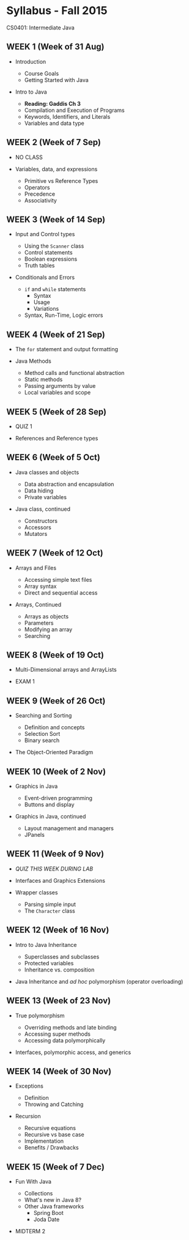 # Syllabus - Fall 2015
CS0401: Intermediate Java

## WEEK 1 (Week of 31 Aug)

* Introduction
  * Course Goals
  * Getting Started with Java

* Intro to Java
  * __Reading: Gaddis Ch 3__
  * Compilation and Execution of Programs
  * Keywords, Identifiers, and Literals
  * Variables and data type

## WEEK 2 (Week of 7 Sep)

* NO CLASS

* Variables, data, and expressions
  * Primitive vs Reference Types
  * Operators
  * Precedence
  * Associativity

## WEEK 3 (Week of 14 Sep)

* Input and Control types
  * Using the `Scanner` class
  * Control statements
  * Boolean expressions
  * Truth tables

* Conditionals and Errors
  * `if` and `while` statements
    * Syntax
    * Usage
    * Variations
  * Syntax, Run-Time, Logic errors

## WEEK 4 (Week of 21 Sep)

* The `for` statement and output formatting

* Java Methods
  * Method calls and functional abstraction
  * Static methods
  * Passing arguments by value
  * Local variables and scope

## WEEK 5 (Week of 28 Sep)

* QUIZ 1

* References and Reference types

## WEEK 6 (Week of 5 Oct)

* Java classes and objects
  * Data abstraction and encapsulation
  * Data hiding
  * Private variables

* Java class, continued
  * Constructors
  * Accessors
  * Mutators

## WEEK 7 (Week of 12 Oct)

* Arrays and Files
  * Accessing simple text files
  * Array syntax
  * Direct and sequential access

* Arrays, Continued
  * Arrays as objects
  * Parameters
  * Modifying an array
  * Searching

## WEEK 8 (Week of 19 Oct)

* Multi-Dimensional arrays and ArrayLists

* EXAM 1

## WEEK 9 (Week of 26 Oct)

* Searching and Sorting
  * Definition and concepts
  * Selection Sort
  * Binary search 

* The Object-Oriented Paradigm

## WEEK 10 (Week of 2 Nov)

* Graphics in Java
  * Event-driven programming
  * Buttons and display

* Graphics in Java, continued
  * Layout management and managers
  * JPanels
  
## WEEK 11 (Week of 9 Nov)

* *QUIZ THIS WEEK DURING LAB*

* Interfaces and Graphics Extensions

* Wrapper classes
  * Parsing simple input
  * The `Character` class

## WEEK 12 (Week of 16 Nov)

* Intro to Java Inheritance
  * Superclasses and subclasses
  * Protected variables
  * Inheritance vs. composition

* Java Inheritance and _ad hoc_ polymorphism (operator overloading)

## WEEK 13 (Week of 23 Nov)

* True polymorphism
  * Overriding methods and late binding
  * Accessing super methods
  * Accessing data polymorphically

* Interfaces, polymorphic access, and generics

## WEEK 14 (Week of 30 Nov)

* Exceptions
  * Definition
  * Throwing and Catching

* Recursion
  * Recursive equations
  * Recursive vs base case
  * Implementation
  * Benefits / Drawbacks

## WEEK 15 (Week of 7 Dec)

* Fun With Java
  * Collections
  * What's new in Java 8?
  * Other Java frameworks
    * Spring Boot
    * Joda Date
    
* MIDTERM 2



